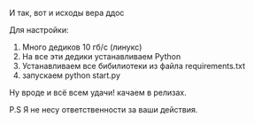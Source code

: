 И так, вот и исходы вера ддос

Для настройки:
1. Много дедиков 10 гб/c (линукс) 
2. На все эти дедики устанавливаем Python
3. Устанавливаем все бибилиотеки из файла requirements.txt
4. запускаем python start.py

Ну вроде и всё всем удачи!
качаем в релизах.

P.S Я не несу ответственности за ваши действия.
